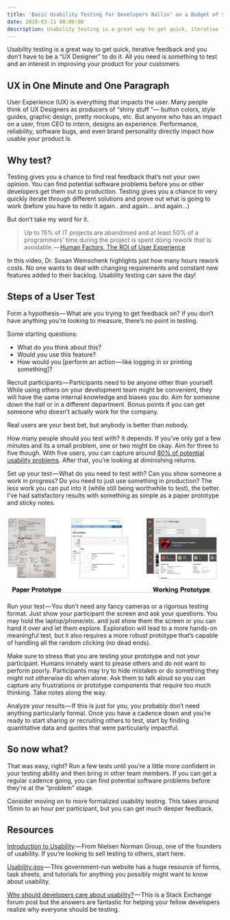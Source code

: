 ```yaml
---
title: 'Basic Usability Testing for Developers Ballin’ on a Budget of $0'
date: 2018-03-11 00:00:00
description: Usability testing is a great way to get quick, iterative feedback and you don’t have to be a “UX Designer” to do it. All you need is something to test and an interest in improving your product for your customers.
---
```


Usability testing is a great way to get quick, iterative feedback and you don’t have to be a “UX Designer” to do it. All you need is something to test and an interest in improving your product for your customers.

## UX in One Minute and One Paragraph
User Experience (UX) is everything that impacts the user. Many people think of UX Designers as producers of “shiny stuff “— button colors, style guides, graphic design, pretty mockups, etc. But anyone who has an impact on a user, from CEO to intern, designs an experience. Performance, reliability, software bugs, and even brand personality directly impact how usable your product is.

## Why test?
Testing gives you a chance to find real feedback that’s not your own opinion. You can find potential software problems before you or other developers get them out to production. Testing gives you a chance to very quickly iterate through different solutions and prove out what is going to work (before you have to redo it again.. and again… and again…)

But don’t take my word for it.

> Up to 15% of IT projects are abandoned and at least 50% of a programmers’ time during the project is spent doing rework that is avoidable. — [Human Factors, The ROI of User Experience](https://www.youtube.com/watch?v=O94kYyzqvTc)

In this video, Dr. Susan Weinschenk highlights just how many hours rework costs. No one wants to deal with changing requirements and constant new features added to their backlog. Usability testing can save the day!

## Steps of a User Test
Form a hypothesis — What are you trying to get feedback on? If you don’t have anything you’re looking to measure, there’s no point in testing.

Some starting questions:

* What do you think about this?
* Would you use this feature?
* How would you [perform an action — like logging in or printing something]?

Recruit participants — Participants need to be anyone other than yourself. While using others on your development team might be convenient, they will have the same internal knowledge and biases you do. Aim for someone down the hall or in a different department. Bonus points if you can get someone who doesn’t actually work for the company.

Real users are your best bet, but anybody is better than nobody.

How many people should you test with? It depends. If you’ve only got a few minutes and its a small problem, one or two might be okay. Aim for three to five though. With five users, you can capture around [80% of potential usability problems](https://www.nngroup.com/articles/why-you-only-need-to-test-with-5-users/). After that, you’re looking at diminishing returns.

Set up your test — What do you need to test with? Can you show someone a work in progress? Do you need to just use something in production? The less work you can put into it (while still being worthwhile to test), the better. I’ve had satisfactory results with something as simple as a paper prototype and sticky notes.

!['Test anything from Paper prototypes to working software'](/images/blog/testing/proto.png)

Run your test — You don’t need any fancy cameras or a rigorous testing format. Just show your participant the screen and ask your questions. You may hold the laptop/phone/etc. and just show them the screen or you can hand it over and let them explore. Exploration will lead to a more hands-on meaningful test, but it also requires a more robust prototype that’s capable of handling all the random clicking (no dead ends).

Make sure to stress that you are testing your prototype and not your participant. Humans innately want to please others and do not want to perform poorly. Participants may try to hide mistakes or do something they might not otherwise do when alone. Ask them to talk aloud so you can capture any frustrations or prototype components that require too much thinking. Take notes along the way.

Analyze your results — If this is just for you, you probably don’t need anything particularly formal. Once you have a cadence down and you’re ready to start sharing or recruiting others to test, start by finding quantitative data and quotes that were particularly impactful.

## So now what?
That was easy, right? Run a few tests until you’re a little more confident in your testing ability and then bring in other team members. If you can get a regular cadence going, you can find potential software problems before they’re at the “problem” stage.

Consider moving on to more formalized usability testing. This takes around 15min to an hour per participant, but you can get much deeper feedback.

## Resources
[Introduction to Usability](https://www.nngroup.com/articles/usability-101-introduction-to-usability/) — From Nielsen Norman Group, one of the founders of usability. If you’re looking to sell testing to others, start here.

[Usability.gov](https://www.usability.gov/) — This government-run website has a huge resource of forms, task sheets, and tutorials for anything you possibly might want to know about usability.

[Why should developers care about usability?](https://ux.stackexchange.com/questions/29595/conveying-that-usability-problems-exist-to-developers-cheaply) — This is a Stack Exchange forum post but the answers are fantastic for helping your fellow developers realize why everyone should be testing.


